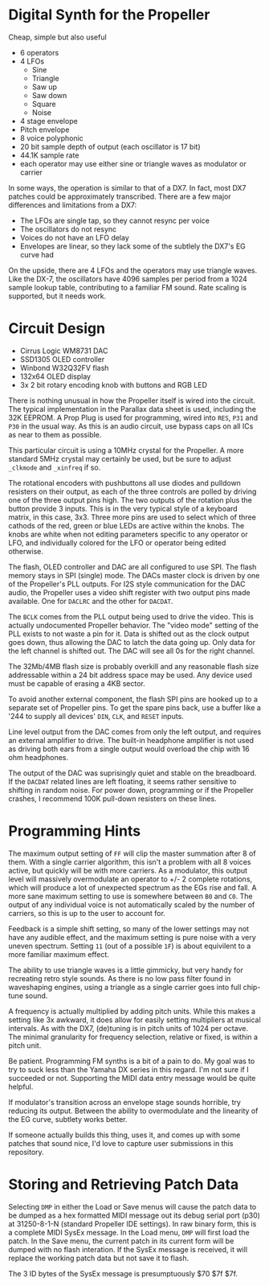 Digital Synth for the Propeller
===============================

Cheap, simple but also useful

* 6 operators
* 4 LFOs
    * Sine
    * Triangle
    * Saw up
    * Saw down
    * Square
    * Noise
* 4 stage envelope
* Pitch envelope
* 8 voice polyphonic
* 20 bit sample depth of output (each oscillator is 17 bit)
* 44.1K sample rate
* each operator may use either sine or triangle waves as modulator or carrier

In some ways, the operation is similar to that of a DX7. In fact, most DX7 patches could be approximately transcribed. There are
a few major differences and limitations from a DX7:

* The LFOs are single tap, so they cannot resync per voice
* The oscillators do not resync
* Voices do not have an LFO delay
* Envelopes are linear, so they lack some of the subtlely the DX7's EG curve had

On the upside, there are 4 LFOs and the operators may use triangle waves. Like the DX-7, the oscillators have 4096 samples per
period from a 1024 sample lookup table, contributing to a familiar FM sound. Rate scaling is supported, but it needs work.

Circuit Design
==============

* Cirrus Logic WM8731 DAC
* SSD1305 OLED controller
* Winbond W32Q32FV flash
* 132x64 OLED display
* 3x 2 bit rotary encoding knob with buttons and RGB LED

There is nothing unusual in how the Propeller itself is wired into the circuit. The typical implementation in the Parallax
data sheet is used, including the 32K EEPROM. A Prop Plug is used for programming, wired into `RES`, `P31` and `P30` in the
usual way. As this is an audio circuit, use bypass caps on all ICs as near to them as possible.

This particular circuit is using a 10MHz crystal for the Propeller. A more standard 5MHz crystal may certainly be used, but be
sure to adjust `_clkmode` and `_xinfreq` if so.

The rotational encoders with pushbuttons all use diodes and pulldown resisters on their output, as each of the three controls
are polled by driving one of the three output pins high. The two outputs of the rotation plus the button provide 3 inputs.
This is in the very typical style of a keyboard matrix, in this case, 3x3. Three more pins are used to select which of three
cathods of the red, green or blue LEDs are active within the knobs. The knobs are white when not editing parameters specific
to any operator or LFO, and individually colored for the LFO or operator being edited otherwise.

The flash, OLED controller and DAC are all configured to use SPI. The flash memory stays in SPI (single) mode.
The DACs master clock is driven by one of the Propeller's PLL outputs. For I2S style communication for the DAC audio, the
Propeller uses a video shift register with two output pins made available. One for `DACLRC` and the other for `DACDAT`.

The `BCLK` comes from the PLL output being used to drive the video. This is actually undocumented Propeller behavior. The
"video mode" setting of the PLL exists to not waste a pin for it. Data is shifted out as the clock output goes down, thus
allowing the DAC to latch the data going up. Only data for the left channel is shifted out. The DAC will see all 0s for the
right channel.

The 32Mb/4MB flash size is probably overkill and any reasonable flash size addressable within a 24 bit address space may be used.
Any device used must be capable of erasing a 4KB sector.

To avoid another external component, the flash SPI pins are hooked up to a separate set of Propeller pins. To get the spare pins
back, use a buffer like a '244 to supply all devices' `DIN`, `CLK`, and `RESET` inputs.

Line level output from the DAC comes from only the left output, and requires an external amplifier to drive. The built-in
headphone amplifier is not used as driving both ears from a single output would overload the chip with 16 ohm headphones.

The output of the DAC was suprisingly quiet and stable on the breadboard. If the `DACDAT` related lines are left floating, it
seems rather sensitive to shifting in random noise. For power down, programming or if the Propeller crashes, I recommend 100K
pull-down resisters on these lines.

Programming Hints
=================

The maximum output setting of `FF` will clip the master summation after 8 of them. With a single carrier algorithm, this isn't a
problem with all 8 voices active, but quickly will be with more carriers. As a modulator, this output level will massively
overmodulate an operator to +/- 2 complete rotations, which will produce a lot of unexpected spectrum as the EGs rise and fall.
A more sane maximum setting to use is somewhere between `B0` and `C0`. The output of any individual voice is not automatically
scaled by the number of carriers, so this is up to the user to account for.

Feedback is a simple shift setting, so many of the lower settings may not have any audible effect, and the maximum setting is
pure noise with a very uneven spectrum. Setting `11` (out of a possible `1F`) is about equivilent to a more familiar maximum
effect.

The ability to use triangle waves is a little gimmicky, but very handy for recreating retro style sounds. As there is no low
pass filter found in waveshaping engines, using a triangle as a single carrier goes into full chip-tune sound.

A frequency is actually multiplied by adding pitch units. While this makes a setting like 3x awkward, it does allow for easily
setting multipliers at musical intervals. As with the DX7, (de)tuning is in pitch units of 1024 per octave. The minimal
granularity for frequency selection, relative or fixed, is within a pitch unit.

Be patient. Programming FM synths is a bit of a pain to do. My goal was to try to suck less than the Yamaha DX series in this
regard. I'm not sure if I succeeded or not. Supporting the MIDI data entry message would be quite helpful.

If modulator's transition across an envelope stage sounds horrible, try reducing its output. Between the ability to overmodulate
and the linearity of the EG curve, subtlety works better.

If someone actually builds this thing, uses it, and comes up with some patches that sound nice, I'd love to capture user
submissions in this repository.

Storing and Retrieving Patch Data
=================================

Selecting `DMP` in either the Load or Save menus will cause the patch data to be dumped as a hex formatted MIDI message out its
debug serial port (p30) at 31250-8-1-N (standard Propeller IDE settings). In raw binary form, this is a complete MIDI SysEx
message. In the Load menu, `DMP` will first load the patch. In the Save menu, the current patch in its current form will be
dumped with no flash interation. If the SysEx message is received, it will replace the working patch data but not save it to
flash.

The 3 ID bytes of the SysEx message is presumptuously $70 $7f $7f.
